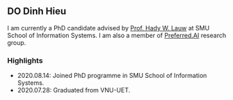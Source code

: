 ## DO Dinh Hieu
I am currently a PhD candidate advised by [Prof. Hady W. Lauw](http://www.hadylauw.com/) at SMU School of Information Systems. I am also a member of [Preferred.AI](https://preferred.ai/) research group.

### Highlights
* 2020.08.14: Joined PhD programme in SMU School of Information Systems.
* 2020.07.28: Graduated from VNU-UET.
